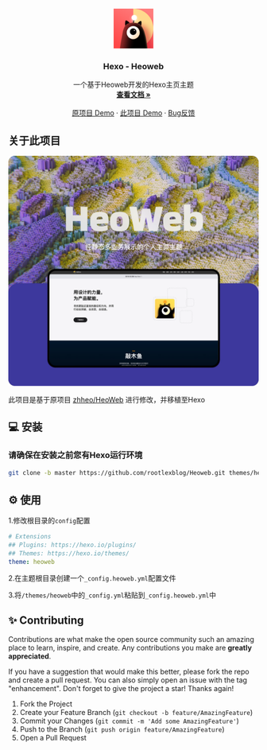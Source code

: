 <br />
<div align="center">
  <a href="https://github.com/rootlexblog/Heoweb/">
    <img src="/source/img/heo.png" alt="Logo" width="80" height="80">
  </a>

<h3 align="center">Hexo - Heoweb</h3>

  <p align="center">
    一个基于Heoweb开发的Hexo主页主题
    <br />
    <a href="/"><strong>查看文档 »</strong></a>
    <br />
    <br />
    <a href="https://zhheo.com/">原项目 Demo</a>
    ·
    <a href="https://www.nalex.top/">此项目 Demo</a>
    ·
    <a href="https://github.com/rootlexblog/Heoweb/issues">Bug反馈</a>
  </p>
</div>

<!-- ABOUT THE PROJECT -->
## 关于此项目

![screenshot](/shot.webp)

此项目是基于原项目 [zhheo/HeoWeb](https://github.com/zhheo/HeoWeb) 进行修改，并移植至Hexo

## 💻 安装
### 请确保在安装之前您有Hexo运行环境

 ```BASH
git clone -b master https://github.com/rootlexblog/Heoweb.git themes/heoweb
 ```

<!-- USAGE EXAMPLES -->
## ⚙ 使用

1.修改根目录的`config`配置

```yaml
# Extensions
## Plugins: https://hexo.io/plugins/
## Themes: https://hexo.io/themes/
theme: heoweb
```

2.在主题根目录创建一个`_config.heoweb.yml`配置文件

3.将`/themes/heoweb`中的`_config.yml`粘贴到`_config.heoweb.yml`中

<!-- CONTRIBUTING -->
## ✨ Contributing

Contributions are what make the open source community such an amazing place to learn, inspire, and create. Any contributions you make are **greatly appreciated**.

If you have a suggestion that would make this better, please fork the repo and create a pull request. You can also simply open an issue with the tag "enhancement".
Don't forget to give the project a star! Thanks again!

1. Fork the Project
2. Create your Feature Branch (`git checkout -b feature/AmazingFeature`)
3. Commit your Changes (`git commit -m 'Add some AmazingFeature'`)
4. Push to the Branch (`git push origin feature/AmazingFeature`)
5. Open a Pull Request
